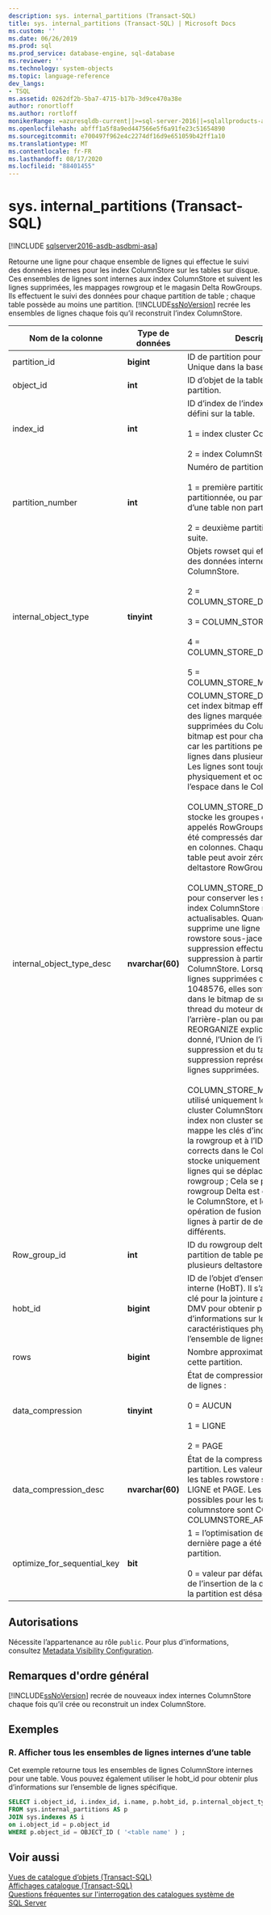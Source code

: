 ```yaml
---
description: sys. internal_partitions (Transact-SQL)
title: sys. internal_partitions (Transact-SQL) | Microsoft Docs
ms.custom: ''
ms.date: 06/26/2019
ms.prod: sql
ms.prod_service: database-engine, sql-database
ms.reviewer: ''
ms.technology: system-objects
ms.topic: language-reference
dev_langs:
- TSQL
ms.assetid: 0262df2b-5ba7-4715-b17b-3d9ce470a38e
author: ronortloff
ms.author: rortloff
monikerRange: =azuresqldb-current||>=sql-server-2016||=sqlallproducts-allversions||>=sql-server-linux-2017||=azuresqldb-mi-current
ms.openlocfilehash: abfff1a5f8a9ed447566e5f6a91fe23c51654890
ms.sourcegitcommit: e700497f962e4c2274df16d9e651059b42ff1a10
ms.translationtype: MT
ms.contentlocale: fr-FR
ms.lasthandoff: 08/17/2020
ms.locfileid: "88401455"
---
```

# <a name="sysinternal_partitions-transact-sql"></a>sys. internal_partitions (Transact-SQL)
[!INCLUDE [sqlserver2016-asdb-asdbmi-asa](../../includes/applies-to-version/sqlserver2016-asdb-asdbmi-asa.md)]

  Retourne une ligne pour chaque ensemble de lignes qui effectue le suivi des données internes pour les index ColumnStore sur les tables sur disque. Ces ensembles de lignes sont internes aux index ColumnStore et suivent les lignes supprimées, les mappages rowgroup et le magasin Delta RowGroups. Ils effectuent le suivi des données pour chaque partition de table ; chaque table possède au moins une partition. [!INCLUDE[ssNoVersion](../../includes/ssnoversion-md.md)] recrée les ensembles de lignes chaque fois qu’il reconstruit l’index ColumnStore.   
  
|Nom de la colonne|Type de données|Description|  
|-----------------|---------------|-----------------|  
|partition_id|**bigint**|ID de partition pour cette partition. Unique dans la base de données.|  
|object_id|**int**|ID d’objet de la table qui contient la partition.|  
|index_id|**int**|ID d’index de l’index ColumnStore défini sur la table.<br /><br /> 1 = index cluster ColumnStore<br /><br /> 2 = index ColumnStore non cluster|  
|partition_number|**int**|Numéro de partition.<br /><br /> 1 = première partition d’une table partitionnée, ou partition unique d’une table non partitionnée.<br /><br /> 2 = deuxième partition, et ainsi de suite.|  
|internal_object_type|**tinyint**|Objets rowset qui effectuent le suivi des données internes pour l’index ColumnStore.<br /><br /> 2 = COLUMN_STORE_DELETE_BITMAP<br /><br /> 3 = COLUMN_STORE_DELTA_STORE<br /><br /> 4 = COLUMN_STORE_DELETE_BUFFER<br /><br /> 5 = COLUMN_STORE_MAPPING_INDEX|  
|internal_object_type_desc|**nvarchar(60)**|COLUMN_STORE_DELETE_BITMAP : cet index bitmap effectue le suivi des lignes marquées comme supprimées du ColumnStore. La bitmap est pour chaque rowgroup, car les partitions peuvent avoir des lignes dans plusieurs RowGroups. Les lignes sont toujours présentes physiquement et occupent de l’espace dans le ColumnStore.<br /><br /> COLUMN_STORE_DELTA_STORE : stocke les groupes de lignes, appelés RowGroups, qui n’ont pas été compressés dans un stockage en colonnes. Chaque partition de table peut avoir zéro ou plusieurs deltastore RowGroups.<br /><br /> COLUMN_STORE_DELETE_BUFFER : pour conserver les suppressions des index ColumnStore non cluster actualisables. Quand une requête supprime une ligne de la table rowstore sous-jacente, le tampon de suppression effectue le suivi de la suppression à partir du ColumnStore. Lorsque le nombre de lignes supprimées dépasse 1048576, elles sont refusionnées dans le bitmap de suppression par le thread du moteur de tuple de l’arrière-plan ou par une commande REORGANIZE explicite.  À un moment donné, l’Union de l’image bitmap de suppression et du tampon de suppression représente toutes les lignes supprimées.<br /><br /> COLUMN_STORE_MAPPING_INDEX-utilisé uniquement lorsque l’index cluster ColumnStore possède un index non cluster secondaire. Cela mappe les clés d’index non cluster à la rowgroup et à l’ID de ligne corrects dans le ColumnStore. Il stocke uniquement les clés pour les lignes qui se déplacent vers un autre rowgroup ; Cela se produit lorsqu’un rowgroup Delta est compressé dans le ColumnStore, et lorsqu’une opération de fusion fusionne des lignes à partir de deux RowGroups différents.|  
|Row_group_id|**int**|ID du rowgroup deltastore. Chaque partition de table peut avoir zéro ou plusieurs deltastore RowGroups.|  
|hobt_id|**bigint**|ID de l’objet d’ensemble de lignes interne (HoBT). Il s’agit d’une bonne clé pour la jointure avec d’autres DMV pour obtenir plus d’informations sur les caractéristiques physiques de l’ensemble de lignes interne.|  
|rows|**bigint**|Nombre approximatif de lignes dans cette partition.|  
|data_compression|**tinyint**|État de compression de l’ensemble de lignes :<br /><br /> 0 = AUCUN<br /><br /> 1 = LIGNE<br /><br /> 2 = PAGE|  
|data_compression_desc|**nvarchar(60)**|État de la compression pour chaque partition. Les valeurs possibles pour les tables rowstore sont AUCUN, LIGNE et PAGE. Les valeurs possibles pour les tables columnstore sont COLUMNSTORE et COLUMNSTORE_ARCHIVE.|  
|optimize_for_sequential_key|**bit**|1 = l’optimisation de l’insertion de la dernière page a été activée pour la partition.<br><br>0 = valeur par défaut. L’optimisation de l’insertion de la dernière page de la partition est désactivée.|
  
## <a name="permissions"></a>Autorisations  
 Nécessite l’appartenance au rôle `public`. Pour plus d'informations, consultez [Metadata Visibility Configuration](../../relational-databases/security/metadata-visibility-configuration.md).  
  
## <a name="general-remarks"></a>Remarques d'ordre général  
 [!INCLUDE[ssNoVersion](../../includes/ssnoversion-md.md)] recrée de nouveaux index internes ColumnStore chaque fois qu’il crée ou reconstruit un index ColumnStore.  
  
## <a name="examples"></a>Exemples  
  
### <a name="a-view-all-of-the-internal-rowsets-for-a-table"></a>R. Afficher tous les ensembles de lignes internes d’une table  
 Cet exemple retourne tous les ensembles de lignes ColumnStore internes pour une table. Vous pouvez également utiliser le hobt_id pour obtenir plus d’informations sur l’ensemble de lignes spécifique.  
  
```sql  
SELECT i.object_id, i.index_id, i.name, p.hobt_id, p.internal_object_type_id, p.internal_object_type_desc  
FROM sys.internal_partitions AS p  
JOIN sys.indexes AS i  
on i.object_id = p.object_id  
WHERE p.object_id = OBJECT_ID ( '<table name' ) ;  
```  
  
## <a name="see-also"></a>Voir aussi  
 [Vues de catalogue d’objets &#40;Transact-SQL&#41;](../../relational-databases/system-catalog-views/object-catalog-views-transact-sql.md)   
 [Affichages catalogue &#40;Transact-SQL&#41;](../../relational-databases/system-catalog-views/catalog-views-transact-sql.md)   
 [Questions fréquentes sur l'interrogation des catalogues système de SQL Server](../../relational-databases/system-catalog-views/querying-the-sql-server-system-catalog-faq.md)  
  
  
